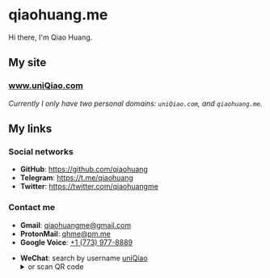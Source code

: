 # qiaohuang.me

Hi there, I'm Qiao Huang.

## My site

### www.uniQiao.com

_Currently I only have two personal domains: `uniQiao.com`, and `qiaohuang.me`._

## My links

### Social networks

- **GitHub**: <https://github.com/qiaohuang>
- **Telegram**: <https://t.me/qiaohuang>
- **Twitter**: <https://twitter.com/qiaohuangme>

### Contact me

- **Gmail**: <qiaohuangme@gmail.com>
- **ProtonMail**: <qhme@pm.me>
- **Google Voice**: <a href="tel:+17739778889">+1 (773) 977-8889</a>
<ul><li>
  <b>WeChat</b>: search by username <ins>uniQiao</ins>
  <details><summary>or scan QR code</summary>
    <img width="132" src="/wechat-qrcode.jpg">
  </details>
</li><ul>
